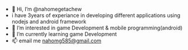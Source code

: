 - 👋 Hi, I’m @nahomegetachew
- i have 3years of experiance in developing different applications using nodejs and android framework 
- 👀 I’m interested in game Development & mobile programming(android)
- 🌱 I’m currently learning game Development
- 📫 email me nahomg585@gmail.com 

